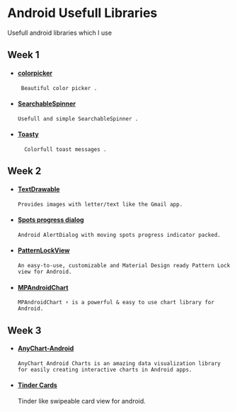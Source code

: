 # Android Usefull Libraries
Usefull android libraries which I use


## Week 1

*  #### [colorpicker](https://github.com/QuadFlask/colorpicker)      
        Beautiful color picker .

*  #### [SearchableSpinner](https://github.com/miteshpithadiya/SearchableSpinner)      
       Usefull and simple SearchableSpinner .

*  #### [Toasty](https://github.com/GrenderG/Toasty)     
         Colorfull toast messages .

## Week 2

*  #### [TextDrawable](https://github.com/amulyakhare/TextDrawable)   
       Provides images with letter/text like the Gmail app.

*  #### [Spots progress dialog](https://github.com/d-max/spots-dialog)   
       Android AlertDialog with moving spots progress indicator packed.
       
*  #### [PatternLockView](https://github.com/aritraroy/PatternLockView)   
       An easy-to-use, customizable and Material Design ready Pattern Lock view for Android.

*  #### [MPAndroidChart](https://github.com/PhilJay/MPAndroidChart)   
       MPAndroidChart ⚡️ is a powerful & easy to use chart library for Android.

## Week 3

*  #### [AnyChart-Android](https://github.com/AnyChart/AnyChart-Android)   
       AnyChart Android Charts is an amazing data visualization library 
       for easily creating interactive charts in Android apps.

*  #### [Tinder Cards](https://github.com/yuyakaido/CardStackView)   
      Tinder like swipeable card view for android.








 
